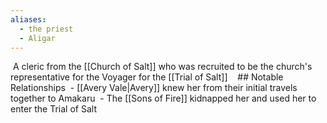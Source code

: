 ```yaml
---
aliases:
  - the priest
  - Aligar
---
```

 A cleric from the [[Church of Salt]] who was recruited to be the church's representative for the Voyager for the [[Trial of Salt]]
 
 ## Notable Relationships 
 - [[Avery Vale|Avery]] knew her from their initial travels together to Amakaru
 - The [[Sons of Fire]] kidnapped her and used her to enter the Trial of Salt